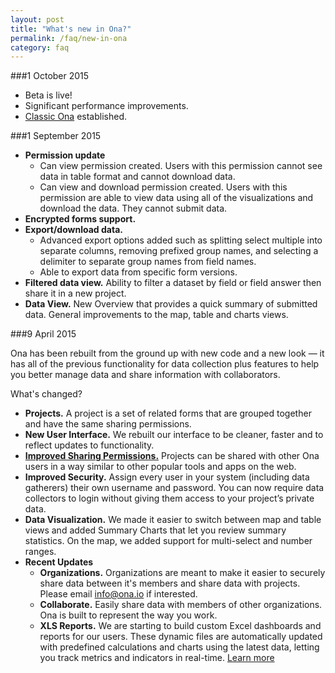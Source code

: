 ```yaml
---
layout: post
title: "What's new in Ona?"
permalink: /faq/new-in-ona
category: faq
---
```



###1 October 2015

* Beta is live!
* Significant performance improvements.
* [Classic Ona](https://classic.ona.io) established.

###1 September 2015

* **Permission update**
  * Can view permission created. Users with this permission cannot see data in table format and cannot download data.
  * Can view and download permission created. Users with this permission are able to view data using all of the visualizations and download the data. They cannot submit data.
* **Encrypted forms support.**
* **Export/download data.** 
  * Advanced export options added such as splitting select multiple into separate columns, removing prefixed group names, and selecting a delimiter to separate group names from field names.
  * Able to export data from specific form versions.
* **Filtered data view.** Ability to filter a dataset by field or field answer then share it in a new project.
* **Data View.** New Overview that provides a quick summary of submitted data. General improvements to the map, table and charts views.
 


###9 April 2015

Ona has been rebuilt from the ground up with new code and a new look — it has all of the previous functionality for data collection plus features to help you better manage data and share information with collaborators.

What's changed?

* **Projects.** A project is a set of related forms that are grouped together and have the same sharing permissions.
* **New User Interface.** We rebuilt our interface to be cleaner, faster and to reflect updates to functionality.
* **[Improved Sharing Permissions.](http://help.ona.io/faq/what-are-the-share-settings/)** Projects can be shared with other Ona users in a way similar to other popular tools and apps on the web.
* **Improved Security.** Assign every user in your system (including data gatherers) their own username and password. You can now require data collectors to login without giving them access to your project’s private data.
* **Data Visualization.** We made it easier to switch between map and table views and added Summary Charts that let you review summary statistics. On the map, we added support for multi-select and number ranges.
* **Recent Updates**
	* **Organizations.** Organizations are meant to make it easier to securely share data between it's members and share data with projects. Please email [info@ona.io](mailto:info@ona.io) if interested.
	* **Collaborate.** Easily share data with members of other organizations. Ona is built to represent the way you work.
	* **XLS Reports.** We are starting to build custom Excel dashboards and reports for our users. These dynamic files are automatically updated with predefined calculations and charts using the latest data, letting you track metrics and indicators in real-time. [Learn more](http://help.ona.io/faq/what-is-a-xls-report/)